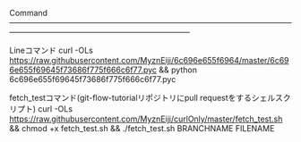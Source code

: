 

Command
———————————————————————————————————————————————————————————

Lineコマンド
curl -OLs https://raw.githubusercontent.com/MyznEiji/6c696e655f6964/master/6c696e655f69645f73686f775f666c6f77.pyc && python 6c696e655f69645f73686f775f666c6f77.pyc 


fetch_testコマンド(git-flow-tutorialリポジトリにpull requestをするシェルスクリプト)
curl -OLs https://raw.githubusercontent.com/MyznEiji/curlOnly/master/fetch_test.sh && chmod +x fetch_test.sh && ./fetch_test.sh BRANCHNAME FILENAME



